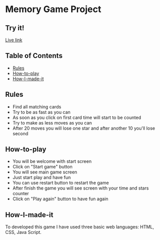 # Memory Game Project

## Try it!

[Live link](#https://lukaszsl.github.io/fend-project-memory-game/)

## Table of Contents

* [Rules](#rules)
* [How-to-play](#How-to-play)
* [How-I-made-it](#How-I-made-it)


## Rules

* Find all matching cards
* Try to be as fast as you can
* As soon as you click on first card time will start to be counted
* Try to make as less moves as you can
* After 20 moves you will lose one star and after another 10 you'll lose second


## How-to-play

* You will be welcome with start screen
* Click on "Start game" button
* You will see main game screen
* Just start play and have fun
* You can use restart button to restart the game
* After finish the game you will see screen with your time and stars counter
* Click on "Play again" button to have fun again


## How-I-made-it

To developed this game I have used three basic web languages: HTML, CSS, Java Script.
